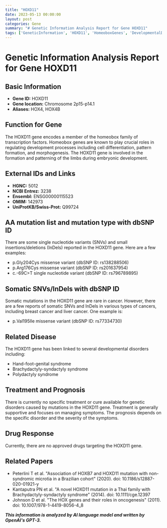 ```yaml
---
title: "HOXD11"
date: 2023-05-13 00:00:00
layout: post
categories: Gene
summary: "# Genetic Information Analysis Report for Gene HOXD11"
tags: ['GeneticInformation', 'HOXD11', 'HomeoboxGenes', 'DevelopmentalDisorders', 'Mutation', 'Treatment', 'Prognosis', 'DrugResponse']
---
```


# Genetic Information Analysis Report for Gene HOXD11

## Basic Information

- **Gene ID:** HOXD11
- **Gene location:** Chromosome 2p15-p14.1
- **Aliases:** HOX4, HOX4B

## Function for Gene

The HOXD11 gene encodes a member of the homeobox family of transcription factors. Homeobox genes are known to play crucial roles in regulating development processes including cell differentiation, pattern formation, and morphogenesis. The HOXD11 gene is involved in the formation and patterning of the limbs during embryonic development.

## External IDs and Links

- **HGNC:** 5012
- **NCBI Entrez:** 3238
- **Ensembl:** ENSG00000115523
- **OMIM:** 142973
- **UniProtKB/Swiss-Prot:** Q99724

## AA mutation list and mutation type with dbSNP ID

There are some single nucleotide variants (SNVs) and small insertions/deletions (InDels) reported in the HOXD11 gene. Here are a few examples:

- p.Gly204Cys missense variant (dbSNP ID: rs138288506)
- p.Arg176Cys missense variant (dbSNP ID: rs201637954)
- c.-69C>T single nucleotide variant (dbSNP ID: rs796789895)

## Somatic SNVs/InDels with dbSNP ID

Somatic mutations in the HOXD11 gene are rare in cancer. However, there are a few reports of somatic SNVs and InDels in various types of cancers, including breast cancer and liver cancer. One example is:

- p.Val195Ile missense variant (dbSNP ID: rs77334730)

## Related Disease

The HOXD11 gene has been linked to several developmental disorders including:

- Hand-foot-genital syndrome
- Brachydactyly-syndactyly syndrome
- Polydactyly syndrome

## Treatment and Prognosis

There is currently no specific treatment or cure available for genetic disorders caused by mutations in the HOXD11 gene. Treatment is generally supportive and focuses on managing symptoms. The prognosis depends on the specific disorder and the severity of the symptoms.

## Drug Response

Currently, there are no approved drugs targeting the HOXD11 gene.

## Related Papers

- Peterlini T et al. "Association of HOXB7 and HOXD11 mutation with non-syndromic microtia in a Brazilian cohort" (2020). doi: 10.1186/s12887-020-01921-y
- Kantaputra PN et al. "A novel HOXD11 mutation in a Thai family with Brachydactyly-syndactyly syndrome" (2014). doi: 10.1111/cge.12397
- Johnson D et al. "The HOX genes and their roles in oncogenesis" (2011). doi: 10.1007/978-1-4419-8056-4_8

**_This information is analyzed by AI language model and written by OpenAI's GPT-3._**